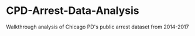 # CPD-Arrest-Data-Analysis
Walkthrough analysis of Chicago PD's public arrest dataset from 2014-2017
